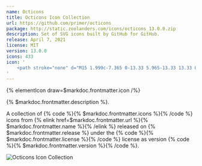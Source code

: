 ```yaml
---
name: Octicons
title: Octicons Icon Collection
url: https://github.com/primer/octicons
package: http://static.zoolanders.com/icons/octicons_13.0.0.zip
description: Set of SVG icons built by GitHub for GitHub.
release: April 7, 2021
license: MIT
version: 13.0.0
icons: 433
icon: '
    <path stroke="none" d="M15 1.999c-7.365 0-13.33 5.965-13.33 13.33 0 5.898 3.815 10.88 9.114 12.647.668.116.917-.284.917-.633 0-.317-.017-1.368-.017-2.483-3.349.615-4.215-.817-4.482-1.567-.15-.384-.8-1.566-1.366-1.883-.467-.25-1.133-.867-.016-.883 1.049-.017 1.8.967 2.049 1.367 1.2 2.017 3.116 1.449 3.883 1.1.115-.867.466-1.45.849-1.783-2.966-.333-6.065-1.483-6.065-6.582 0-1.449.517-2.65 1.366-3.583-.133-.333-.6-1.698.133-3.532 0 0 1.117-.35 3.666 1.366 1.066-.299 2.2-.45 3.332-.45 1.133 0 2.266.151 3.333.45 2.548-1.733 3.665-1.365 3.665-1.365.734 1.833.267 3.2.134 3.531.849.934 1.366 2.117 1.366 3.583 0 5.116-3.115 6.249-6.082 6.582.484.416.9 1.216.9 2.466 0 1.782-.017 3.215-.017 3.666 0 .35.25.766.916.633A13.38 13.38 0 0028.33 15.33c0-7.365-5.965-13.33-13.33-13.33z"/>
'
---
```


{% elementIcon draw=$markdoc.frontmatter.icon /%}

{% $markdoc.frontmatter.description %}.

A collection of {% code %}{% $markdoc.frontmatter.icons %}{% /code %} icons from {% elink href=$markdoc.frontmatter.url %}{% $markdoc.frontmatter.name %}{% /elink %} released on {% $markdoc.frontmatter.release %} under the {% code %}{% $markdoc.frontmatter.license %}{% /code %} license as version {% code %}{% $markdoc.frontmatter.version %}{% /code %}.

![Octicons Icon Collection](/assets/ytp/icons/collection-octicons.webp)
